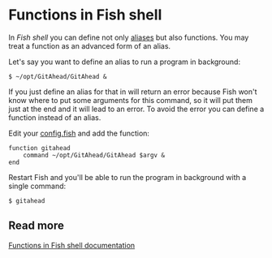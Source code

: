 
# Functions in Fish shell

In *Fish shell* you can define not only [aliases](alias.md) but also functions. You may treat a function as an advanced form of an alias.

Let's say you want to define an alias to run a program in background:
    
    $ ~/opt/GitAhead/GitAhead &

If you just define an alias for that in will return an error because Fish won't know where to put some arguments for this command, so it will put them just at the end and it will lead to an error. To avoid the error you can define a function instead of an alias. 

Edit your [config.fish](config.md) and add the function:

    function gitahead
        command ~/opt/GitAhead/GitAhead $argv &
    end

Restart Fish and you'll be able to run the program in background with a single command:

    $ gitahead

## Read more

[Functions in Fish shell documentation](https://fishshell.com/docs/current/index.html#functions)